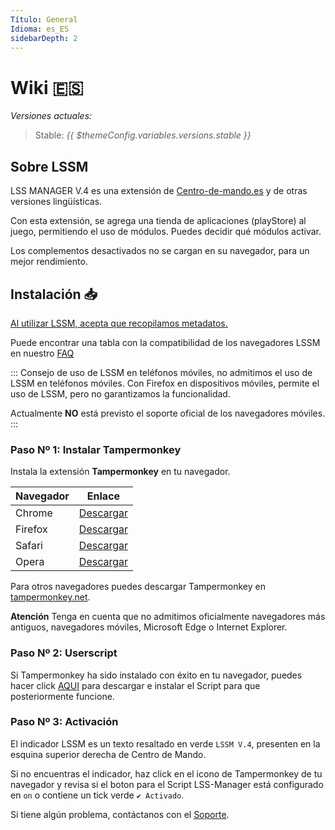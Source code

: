 ```yaml
---
Título: General
Idioma: es_ES
sidebarDepth: 2
---
```


# Wiki :es: <Badge :text="'LSSM V.' + ($themeConfig.variables.versions.stable || 4)"/>

*Versiones actuales:*
> Stable: <i>{{ $themeConfig.variables.versions.stable }}</i>

## Sobre LSSM

LSS MANAGER V.4 es una extensión de [Centro-de-mando.es](https://www.centro-de-mando.es/) y de otras versiones lingüísticas.

Con esta extensión, se agrega una tienda de aplicaciones (playStore) al juego, permitiendo el uso de módulos. Puedes decidir qué módulos activar.

Los complementos desactivados no se cargan en su navegador, para un mejor rendimiento.


## Instalación 📥
[Al utilizar LSSM, acepta que recopilamos metadatos.](metadata.md)

Puede encontrar una tabla con la compatibilidad de los navegadores LSSM en nuestro [FAQ](faq.md)

::: Consejo de uso de LSSM en teléfonos móviles, no admitimos el uso de LSSM en teléfonos móviles. Con Firefox en dispositivos móviles, permite el uso de LSSM,
pero no garantizamos la funcionalidad.

Actualmente **NO** está previsto el soporte oficial de los navegadores móviles.
:::

### Paso Nº 1: Instalar Tampermonkey
Instala la extensión **Tampermonkey** en tu navegador.

Navegador|Enlace
-------|----
Chrome | [Descargar](https://chrome.google.com/webstore/detail/dhdgffkkebhmkfjojejmpbldmpobfkfo)
Firefox| [Descargar](https://addons.mozilla.org/en-US/firefox/addon/tampermonkey/)
Safari | [Descargar](https://safari.tampermonkey.net/tampermonkey.safariextz)
Opera  | [Descargar](https://addons.opera.com/en/extensions/details/tampermonkey-beta/)

Para otros navegadores puedes descargar Tampermonkey en [tampermonkey.net](https://www.tampermonkey.net/).

**Atención** Tenga en cuenta que no admitimos oficialmente navegadores más antiguos, navegadores móviles, Microsoft Edge o Internet Explorer.

### Paso Nº 2: Userscript
Si Tampermonkey ha sido instalado con éxito en tu navegador, puedes hacer click [AQUI](chrome-extension://dhdgffkkebhmkfjojejmpbldmpobfkfo/ask.html?aid=f4d8a3c9-9edc-4dfd-8bf4-4ea46d754d66) para descargar e instalar el Script para que posteriormente funcione.


### Paso Nº 3: Activación
El indicador LSSM es un texto resaltado en verde `LSSM V.4`, presenten en la esquina superior derecha de Centro de Mando.  

Si no encuentras el indicador, haz click en el icono de Tampermonkey de tu navegador y revisa si el boton para el Script LSS-Manager está configurado en `on` o contiene un tick verde `✔ Activado`. 

Si tiene algún problema, contáctanos con el [Soporte](support.md).
